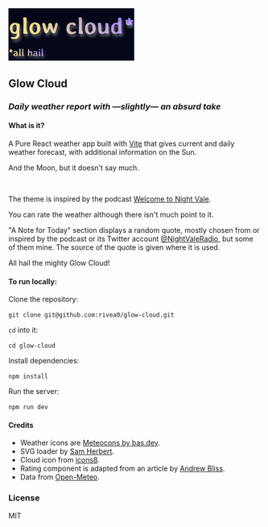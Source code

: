 <img src="./img/gc-logo.png" alt="Glow cloud (all hail) logo" width="250px"/> 

<br>

## Glow Cloud
### _Daily weather report with —*slightly*— an absurd take_

#### What is it?
A Pure React weather app built with [Vite](https://vitejs.dev/) that gives current and daily weather forecast, with additional information on the Sun. 

And the Moon, but it doesn't say much.

<br>


The theme is inspired by the podcast [Welcome to Night Vale](https://www.welcometonightvale.com/).

You can rate the weather although there isn't much point to it.

"A Note for Today" section displays a random quote, mostly chosen from or inspired by the podcast or its Twitter account [@NightValeRadio](https://nitter.net/NightValeRadio/), but some of them mine. The source of the quote is given where it is used.

All hail the mighty Glow Cloud!

#### To run locally:

Clone the repository:
```
git clone git@github.com:rivea0/glow-cloud.git
```

`cd` into it:
```
cd glow-cloud
```

Install dependencies:
```
npm install
```

Run the server:
```
npm run dev
```

#### Credits
- Weather icons are [Meteocons by bas.dev](https://bas.dev/work/meteocons).
- SVG loader by [Sam Herbert](https://samherbert.net/svg-loaders/).
- Cloud icon from [icons8](https://icons8.com/).
- Rating component is adapted from an article by [Andrew Bliss](https://javascript.plainenglish.io/how-to-build-a-star-rating-component-in-react-dad06b05679b).
- Data from [Open-Meteo](https://open-meteo.com/en/docs).

### License
MIT
